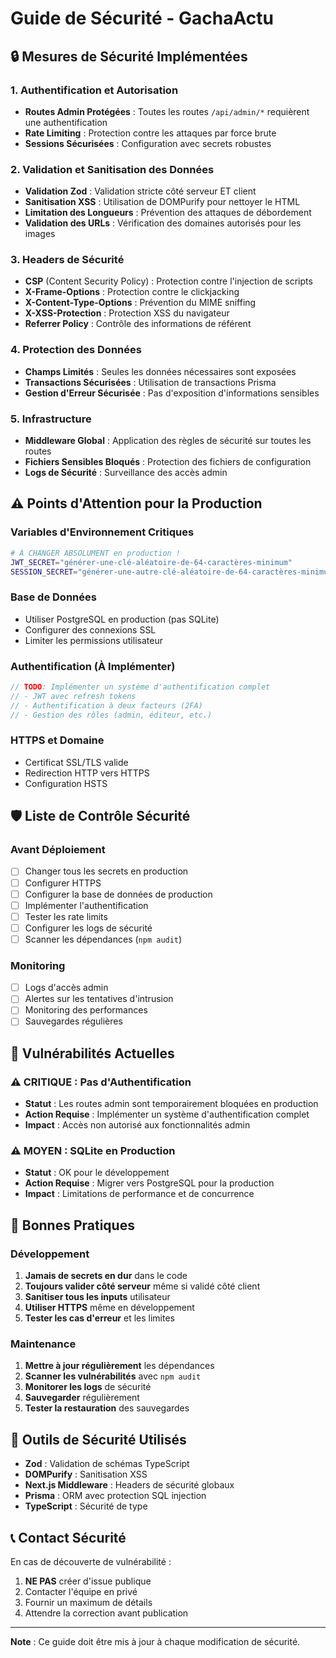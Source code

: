# Guide de Sécurité - GachaActu

## 🔒 Mesures de Sécurité Implémentées

### 1. Authentification et Autorisation
- **Routes Admin Protégées** : Toutes les routes `/api/admin/*` requièrent une authentification
- **Rate Limiting** : Protection contre les attaques par force brute
- **Sessions Sécurisées** : Configuration avec secrets robustes

### 2. Validation et Sanitisation des Données
- **Validation Zod** : Validation stricte côté serveur ET client
- **Sanitisation XSS** : Utilisation de DOMPurify pour nettoyer le HTML
- **Limitation des Longueurs** : Prévention des attaques de débordement
- **Validation des URLs** : Vérification des domaines autorisés pour les images

### 3. Headers de Sécurité
- **CSP** (Content Security Policy) : Protection contre l'injection de scripts
- **X-Frame-Options** : Protection contre le clickjacking
- **X-Content-Type-Options** : Prévention du MIME sniffing
- **X-XSS-Protection** : Protection XSS du navigateur
- **Referrer Policy** : Contrôle des informations de référent

### 4. Protection des Données
- **Champs Limités** : Seules les données nécessaires sont exposées
- **Transactions Sécurisées** : Utilisation de transactions Prisma
- **Gestion d'Erreur Sécurisée** : Pas d'exposition d'informations sensibles

### 5. Infrastructure
- **Middleware Global** : Application des règles de sécurité sur toutes les routes
- **Fichiers Sensibles Bloqués** : Protection des fichiers de configuration
- **Logs de Sécurité** : Surveillance des accès admin

## ⚠️ Points d'Attention pour la Production

### Variables d'Environnement Critiques
```bash
# À CHANGER ABSOLUMENT en production !
JWT_SECRET="générer-une-clé-aléatoire-de-64-caractères-minimum"
SESSION_SECRET="générer-une-autre-clé-aléatoire-de-64-caractères-minimum"
```

### Base de Données
- Utiliser PostgreSQL en production (pas SQLite)
- Configurer des connexions SSL
- Limiter les permissions utilisateur

### Authentification (À Implémenter)
```typescript
// TODO: Implémenter un système d'authentification complet
// - JWT avec refresh tokens
// - Authentification à deux facteurs (2FA)
// - Gestion des rôles (admin, éditeur, etc.)
```

### HTTPS et Domaine
- Certificat SSL/TLS valide
- Redirection HTTP vers HTTPS
- Configuration HSTS

## 🛡️ Liste de Contrôle Sécurité

### Avant Déploiement
- [ ] Changer tous les secrets en production
- [ ] Configurer HTTPS
- [ ] Configurer la base de données de production
- [ ] Implémenter l'authentification
- [ ] Tester les rate limits
- [ ] Configurer les logs de sécurité
- [ ] Scanner les dépendances (`npm audit`)

### Monitoring
- [ ] Logs d'accès admin
- [ ] Alertes sur les tentatives d'intrusion
- [ ] Monitoring des performances
- [ ] Sauvegardes régulières

## 🚨 Vulnérabilités Actuelles

### ⚠️ CRITIQUE : Pas d'Authentification
- **Statut** : Les routes admin sont temporairement bloquées en production
- **Action Requise** : Implémenter un système d'authentification complet
- **Impact** : Accès non autorisé aux fonctionnalités admin

### ⚠️ MOYEN : SQLite en Production
- **Statut** : OK pour le développement
- **Action Requise** : Migrer vers PostgreSQL pour la production
- **Impact** : Limitations de performance et de concurrence

## 📝 Bonnes Pratiques

### Développement
1. **Jamais de secrets en dur** dans le code
2. **Toujours valider côté serveur** même si validé côté client
3. **Sanitiser tous les inputs** utilisateur
4. **Utiliser HTTPS** même en développement
5. **Tester les cas d'erreur** et les limites

### Maintenance
1. **Mettre à jour régulièrement** les dépendances
2. **Scanner les vulnérabilités** avec `npm audit`
3. **Monitorer les logs** de sécurité
4. **Sauvegarder** régulièrement
5. **Tester la restauration** des sauvegardes

## 🔧 Outils de Sécurité Utilisés

- **Zod** : Validation de schémas TypeScript
- **DOMPurify** : Sanitisation XSS
- **Next.js Middleware** : Headers de sécurité globaux
- **Prisma** : ORM avec protection SQL injection
- **TypeScript** : Sécurité de type

## 📞 Contact Sécurité

En cas de découverte de vulnérabilité :
1. **NE PAS** créer d'issue publique
2. Contacter l'équipe en privé
3. Fournir un maximum de détails
4. Attendre la correction avant publication

---

**Note** : Ce guide doit être mis à jour à chaque modification de sécurité.